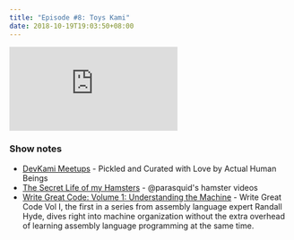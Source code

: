 ```yaml
---
title: "Episode #8: Toys Kami"
date: 2018-10-19T19:03:50+08:00
---
```

<div class="iframe-container">
<iframe class="video" src="https://www.youtube.com/embed/Gl4YRse65wk" frameborder="0" allow="autoplay; encrypted-media" allowfullscreen></iframe>
</div>

### Show notes

* [DevKami Meetups](https://devkami.com/page/meetups/) - Pickled and Curated with Love by Actual Human Beings
* [The Secret Life of my Hamsters](https://www.youtube.com/channel/UCBPcXMnG-Z3gWWDlyvYBt5g) - @parasquid's hamster videos
* [Write Great Code: Volume 1: Understanding the Machine](/out/write-great-code-vol-1-understanding-the-machine) - Write Great Code Vol I, the first in a series from assembly language expert Randall Hyde, dives right into machine organization without the extra overhead of learning assembly language programming at the same time.
<!--more-->
